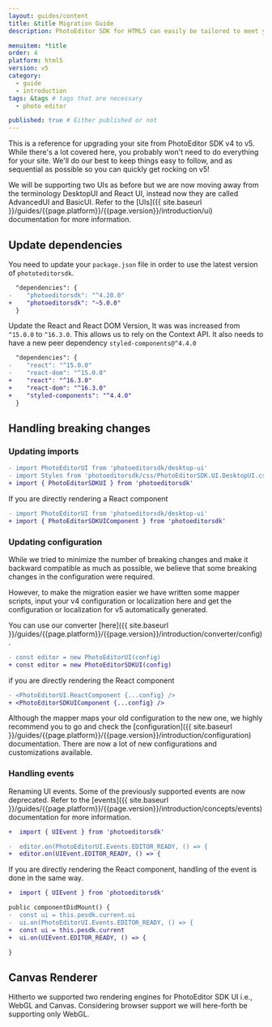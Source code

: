 ```yaml
---
layout: guides/content
title: &title Migration Guide
description: PhotoEditor SDK for HTML5 can easily be tailored to meet your business needs. Learn how to swiftly create the editor your use-case requires.

menuitem: *title
order: 4
platform: html5
version: v5
category:
  - guide
  - introduction
tags: &tags # tags that are necessary
  - photo editor

published: true # Either published or not
---
```


This is a reference for upgrading your site from PhotoEditor SDK v4 to v5. While there's a lot covered here, you probably won't need to do everything for your site. We'll do our best to keep things easy to follow, and as sequential as possible so you can quickly get rocking on v5!

We will be supporting two UIs as before but we are now moving away from the terminology DesktopUI and React UI, instead now they are called AdvancedUI and BasicUI. Refer to the [UIs]({{ site.baseurl }}/guides/{{page.platform}}/{{page.version}}/introduction/ui) documentation for more information.

## Update dependencies

You need to update your `package.json` file in order to use the latest version of `phototeditorsdk`.

```diff
  "dependencies": {
-    "photoeditorsdk": "^4.20.0"
+    "photoeditorsdk": "~5.0.0"
  }
```

Update the React and React DOM Version, It was was increased from `^15.0.0` to `^16.3.0`. This allows us to rely on the Context API. It also needs to have a new peer dependency `styled-components@^4.4.0`


```diff
  "dependencies": {
-    "react": "^15.0.0"
-    "react-dom": "^15.0.0"
+    "react": "^16.3.0"
+    "react-dom": "^16.3.0"
+    "styled-components": "^4.4.0"
  }
```
## Handling breaking changes
### Updating imports
```diff
- import PhotoEditorUI from 'photoeditorsdk/desktop-ui'
- import Styles from 'photoeditorsdk/css/PhotoEditorSDK.UI.DesktopUI.css'
+ import { PhotoEditorSDKUI } from 'photoeditorsdk'

```

If you are directly rendering a React component
```diff
- import PhotoEditorUI from 'photoeditorsdk/desktop-ui'
+ import { PhotoEditorSDKUIComponent } from 'photoeditorsdk'
```


### Updating configuration

While we tried to minimize the number of breaking changes and make it backward compatible as much as possible, we believe that some breaking changes in the configuration were required.

However, to make the migration easier we have written some mapper scripts, input your v4 configuration or localization here and get the configuration or localization for v5 automatically generated.

You can use our converter [here]({{ site.baseurl }}/guides/{{page.platform}}/{{page.version}}/introduction/converter/config).

```diff
- const editor = new PhotoEditorUI(config)
+ const editor = new PhotoEditorSDKUI(config)

```

if you are directly rendering the React component

```diff
- <PhotoEditorUI.ReactComponent {...config} />
+ <PhotoEditorSDKUIComponent {...config} />
```

Although the mapper maps your old configuration to the new one, we highly recommend you to go and check the [configuration]({{ site.baseurl }}/guides/{{page.platform}}/{{page.version}}/introduction/configuration) documentation. There are now a lot of new configurations and customizations available.

### Handling events

Renaming UI events. Some of the previously supported events are now deprecated. Refer to the [events]({{ site.baseurl }}/guides/{{page.platform}}/{{page.version}}/introduction/concepts/events) documentation for more information.

```diff
+  import { UIEvent } from 'photoeditorsdk'

-  editor.on(PhotoEditorUI.Events.EDITOR_READY, () => {
+  editor.on(UIEvent.EDITOR_READY, () => {

```

If you are directly rendering the React component, handling of the event is done in the same way.

```diff
+  import { UIEvent } from 'photoeditorsdk'

public componentDidMount() {
-  const ui = this.pesdk.current.ui
-  ui.on(PhotoEditorUI.Events.EDITOR_READY, () => {
+  const ui = this.pesdk.current
+  ui.on(UIEvent.EDITOR_READY, () => {

}
```

## Canvas Renderer
Hitherto we supported two rendering engines for PhotoEditor SDK UI i.e., WebGL and Canvas. Considering browser support we will here-forth be supporting only WebGL.